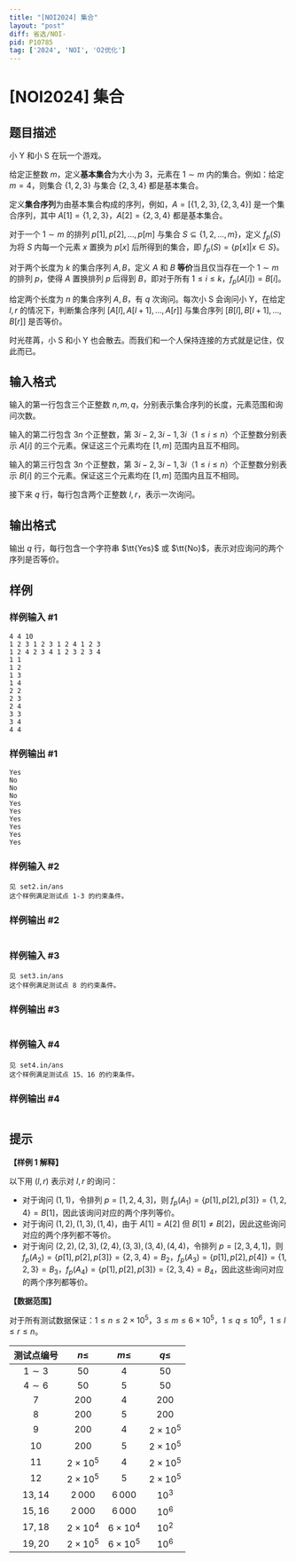 ```yaml
---
title: "[NOI2024] 集合"
layout: "post"
diff: 省选/NOI-
pid: P10785
tag: ['2024', 'NOI', 'O2优化']
---
```

# [NOI2024] 集合
## 题目描述

小 Y 和小 S 在玩一个游戏。

给定正整数 $m$，定义**基本集合**为大小为 $3$，元素在 $1\sim m$ 内的集合。例如：给定 $m=4$，则集合 $\{1,2,3\}$ 与集合 $\{2,3,4\}$ 都是基本集合。

定义**集合序列**为由基本集合构成的序列，例如，$A=[\{1,2,3\},\{2,3,4\}]$ 是一个集合序列，其中 $A[1]=\{1,2,3\}$，$A[2]=\{2,3,4\}$ 都是基本集合。

对于一个 $1\sim m$ 的排列 $p[1],p[2],\dots,p[m]$ 与集合 $S\subseteq \{1,2,\dots,m\}$，定义 $f_p(S)$ 为将 $S$ 内每一个元素 $x$ 置换为 $p[x]$ 后所得到的集合，即 $f_p(S)=\{p[x]|x\in S\}$。

对于两个长度为 $k$ 的集合序列 $A,B$，定义 $A$ 和 $B$ **等价**当且仅当存在一个 $1\sim m$ 的排列 $p$，使得 $A$ 置换排列 $p$ 后得到 $B$，即对于所有 $1\leq i\leq k$，$f_p(A[i])=B[i]$。

给定两个长度为 $n$ 的集合序列 $A,B$，有 $q$ 次询问。每次小 S 会询问小 Y，在给定 $l,r$ 的情况下，判断集合序列 $[A[l],A[l+1],\dots,A[r]]$ 与集合序列 $[B[l],B[l+1],\dots,B[r]]$ 是否等价。

时光荏苒，小 S 和小 Y 也会散去。而我们和一个人保持连接的方式就是记住，仅此而已。
## 输入格式

输入的第一行包含三个正整数 $n,m,q$，分别表示集合序列的长度，元素范围和询问次数。

输入的第二行包含 $3n$ 个正整数，第 $3i-2,3i-1,3i$（$1\leq i\leq n$）个正整数分别表示 $A[i]$ 的三个元素。保证这三个元素均在 $[1,m]$ 范围内且互不相同。

输入的第三行包含 $3n$ 个正整数，第 $3i-2,3i-1,3i$（$1\leq i\leq n$）个正整数分别表示 $B[i]$ 的三个元素。保证这三个元素均在 $[1,m]$ 范围内且互不相同。

接下来 $q$ 行，每行包含两个正整数 $l,r$，表示一次询问。
## 输出格式

输出 $q$ 行，每行包含一个字符串 $\tt{Yes}$ 或 $\tt{No}$，表示对应询问的两个序列是否等价。
## 样例

### 样例输入 #1
```
4 4 10
1 2 3 1 2 3 1 2 4 1 2 3
1 2 4 2 3 4 1 2 3 2 3 4
1 1
1 2
1 3
1 4
2 2
2 3
2 4
3 3
3 4
4 4
```
### 样例输出 #1
```
Yes
No
No
No
Yes
Yes
Yes
Yes
Yes
Yes
```
### 样例输入 #2
```
见 set2.in/ans
这个样例满足测试点 1-3 的约束条件。
```
### 样例输出 #2
```

```
### 样例输入 #3
```
见 set3.in/ans
这个样例满足测试点 8 的约束条件。
```
### 样例输出 #3
```

```
### 样例输入 #4
```
见 set4.in/ans
这个样例满足测试点 15、16 的约束条件。
```
### 样例输出 #4
```

```
## 提示

**【样例 1 解释】**

以下用 $(l,r)$ 表示对 $l,r$ 的询问：
- 对于询问 $(1,1)$，令排列 $p=[1,2,4,3]$，则 $f_p(A_1)=\{p[1],p[2],p[3]\}=\{1,2,4\}=B[1]$，因此该询问对应的两个序列等价。
- 对于询问 $(1,2),(1,3),(1,4)$，由于 $A[1]=A[2]$ 但 $B[1]\neq B[2]$，因此这些询问对应的两个序列都不等价。
- 对于询问 $(2,2),(2,3),(2,4),(3,3),(3,4),(4,4)$，令排列 $p=[2,3,4,1]$，则 $f_p(A_2)=\{p[1],p[2],p[3]\}=\{2,3,4\}=B_2$，$f_p(A_3)=\{p[1],p[2],p[4]\}=\{1,2,3\}=B_3$，$f_p(A_4)=\{p[1],p[2],p[3]\}=\{2,3,4\}=B_4$，因此这些询问对应的两个序列都等价。

**【数据范围】**

对于所有测试数据保证：$1\leq n\leq 2\times 10^5$，$3\leq m\leq 6\times 10^5$，$1\leq q\leq 10^6$，$1\leq l\leq r\leq n$。

| 测试点编号 | $n\leq$ | $m\leq$ | $q\leq$ |
| :----------: | :----------: | :----------: | :----------: |
| $1\sim 3$ | $50$ | $4$ | $50$ |
| $4\sim 6$ | $50$ | $5$ | $50$ |
| $7$ | $200$ | $4$ | $200$ |
| $8$ | $200$ | $5$ | $200$ |
| $9$ | $200$ | $4$ | $2\times 10^5$ |
| $10$ | $200$ | $5$ | $2\times 10^5$ |
| $11$ | $2\times 10^5$ | $4$ | $2\times 10^5$ |
| $12$ | $2\times 10^5$ | $5$ | $2\times 10^5$ |
| $13,14$ | $2\,000$ | $6\,000$ | $10^3$ |
| $15,16$ | $2\,000$ | $6\,000$ | $10^6$ |
| $17,18$ | $2\times 10^4$ | $6\times 10^4$ | $10^2$ |
| $19,20$ | $2\times 10^5$ | $6\times 10^5$ | $10^6$ |

